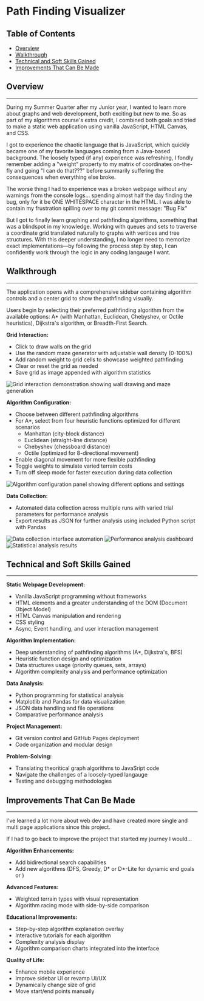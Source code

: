 # Path Finding Visualizer

<!-- For single image (existing) -->
<!-- 
<div class="walkthrough-section">
  <div class="walkthrough-content">...</div>
  <div class="walkthrough-media">
    <img src="..." alt="...">
  </div>
</div> 
-->

<!-- For multiple images (new) -->
<!-- 
<div class="walkthrough-section multiple">
  <div class="walkthrough-content">...</div>
  <div class="walkthrough-media-multiple">
    <img src="..." alt="...">
    <img src="..." alt="...">
    <img src="..." alt="...">
  </div>
</div> 
-->

## Table of Contents

- [Overview](#overview)
- [Walkthrough](#walkthrough)
- [Technical and Soft Skills Gained](#technical-and-soft-skills-gained)
- [Improvements That Can Be Made](#improvements-that-can-be-made)

## Overview

---

During my Summer Quarter after my Junior year, I wanted to learn more about graphs and web development, both exciting but new to me. So as part of my algorithms course's extra credit, I combined both goals and tried to make a static web application using vanilla JavaScript, HTML Canvas, and CSS.

I got to experience the chaotic language that is JavaScript, which quickly became one of my favorite languages coming from a Java-based background. The loosely typed (if any) experience was refreshing, I fondly remember adding a "weight" property to my matrix of coordinates on-the-fly and going "I can do that???" before summarily suffering the consequences when everything else broke.

The worse thing I had to experience was a broken webpage without any warnings from the console logs... spending almost half the day finding the bug, only for it be ONE WHITESPACE character in the HTML. I was able to contain my frustration spilling over to my git commit message: "Bug Fix"

But I got to finally learn graphing and pathfinding algorithms, something that was a blindspot in my knowledge. Working with queues and sets to traverse a coordinate grid translated naturally to graphs with vertices and tree structures. With this deeper understanding, I no longer need to memorize exact implementations—by following the process step by step, I can confidently work through the logic in any coding langauge I want.

## Walkthrough

---

The application opens with a comprehensive sidebar containing algorithm controls and a center grid to show the pathfinding visually.

Users begin by selecting their preferred pathfinding algorithm from the available options: A* (with Manhattan, Euclidean, Chebyshev, or Octile heuristics), Dijkstra's algorithm, or Breadth-First Search.

<div class="walkthrough-section">
    <div class="walkthrough-content">

**Grid Interaction:**

- Click to draw walls on the grid
- Use the random maze generator with adjustable wall density (0-100%)
- Add random weight to grid cells to showcase weighted pathfinding
- Clear or reset the grid as needed
- Save grid as image appended with algorithm statistics

</div>
<div class="walkthrough-media">
<img src="/path-finding-visualizer/image-1-1.gif" alt="Grid interaction demonstration showing wall drawing and maze generation" />
</div>
</div>

<div class="walkthrough-section">
<div class="walkthrough-content">

**Algorithm Configuration:**

- Choose between different pathfinding algorithms
- For A*, select from four heuristic functions optimized for different scenarios
  - Manhattan (city-block distance)
  - Euclidean (straight-line distance)
  - Chebyshev (chessboard distance)
  - Octile (optimized for 8-directional movement)
- Enable diagonal movement for more flexible pathfinding
- Toggle weights to simulate varied terrain costs
- Turn off sleep mode for faster execution during data collection

</div>
<div class="walkthrough-media">
<img src="/path-finding-visualizer/image-1-2.gif" alt="Algorithm configuration panel showing different options and settings" />
</div>
</div>

<div class="walkthrough-section multiple">
<div class="walkthrough-content">

**Data Collection:**

- Automated data collection across multiple runs with varied trial parameters for performance analysis
- Export results as JSON for further analysis using included Python script with Pandas

</div>
<div class="walkthrough-media-multiple">

<img src="/path-finding-visualizer/image-1-3.gif" alt="Data collection interface automation">
<img src="/path-finding-visualizer/image-1-4.png" alt="Performance analysis dashboard">
<img src="/path-finding-visualizer/image-1-5.png" alt="Statistical analysis results">

</div>
</div>

## Technical and Soft Skills Gained

---

**Static Webpage Development:**

- Vanilla JavaScript programming without frameworks
- HTML elements and a greater understanding of the DOM (Document Object Model)
- HTML Canvas manipulation and rendering
- CSS styling
- Async, Event handling, and user interaction management

**Algorithm Implementation:**

- Deep understanding of pathfinding algorithms (A*, Dijkstra's, BFS)
- Heuristic function design and optimization
- Data structures usage (priority queues, sets, arrays)
- Algorithm complexity analysis and performance optimization

**Data Analysis:**

- Python programming for statistical analysis
- Matplotlib and Pandas for data visualization
- JSON data handling and file operations
- Comparative performance analysis

**Project Management:**

- Git version control and GitHub Pages deployment
- Code organization and modular design

**Problem-Solving:**

- Translating theoritical graph algorithms to JavaSript code
- Navigate the challenges of a loosely-typed langauge
- Testing and debugging methodologies

## Improvements That Can Be Made
---

I've learned a lot more about web dev and have created more single and multi page applications since this project.

If I had to go back to improve the project that started my journey I would...

**Algorithm Enhancements:**

- Add bidirectional search capabilities
- Add new algorithms (DFS, Greedy, D* or D*-Lite for dynamic end goals or )

**Advanced Features:**

- Weighted terrain types with visual representation
- Algorithm racing mode with side-by-side comparison

**Educational Improvements:**

- Step-by-step algorithm explanation overlay
- Interactive tutorials for each algorithm
- Complexity analysis display
- Algorithm comparison charts integrated into the interface

**Quality of Life:**

- Enhance mobile experience
- Improve sidebar UI or revamp UI/UX
- Dynamically change size of grid
- Move start/end points manually

